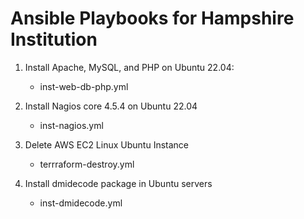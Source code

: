 # Ansible Playbooks for Hampshire Institution

1. Install Apache, MySQL, and PHP on Ubuntu 22.04:
   - inst-web-db-php.yml

2. Install Nagios core 4.5.4 on Ubuntu 22.04
   - inst-nagios.yml

3. Delete AWS EC2 Linux Ubuntu Instance
   - terrraform-destroy.yml

4. Install dmidecode package in Ubuntu servers
   - inst-dmidecode.yml
